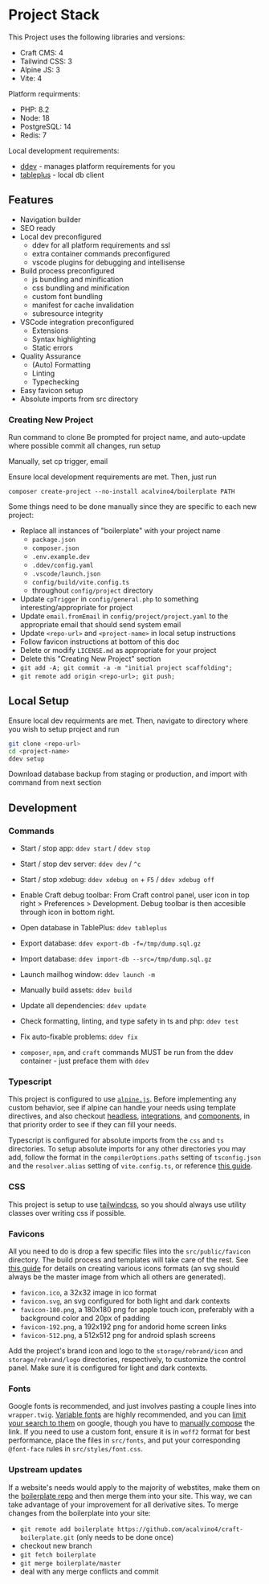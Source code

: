 # Project Stack

This Project uses the following libraries and versions:

- Craft CMS: 4
- Tailwind CSS: 3
- Alpine JS: 3
- Vite: 4

Platform requirments:

- PHP: 8.2
- Node: 18
- PostgreSQL: 14
- Redis: 7

Local development requirements:

- [ddev](https://ddev.readthedocs.io/en/stable/#macos-homebrew) - manages platform requirements for you
- [tableplus](https://formulae.brew.sh/cask/tableplus) - local db client

## Features

- Navigation builder
- SEO ready
- Local dev preconfigured
  - ddev for all platform requirements and ssl
  - extra container commands preconfigured
  - vscode plugins for debugging and intellisense
- Build process preconfigured
  - js bundling and minification
  - css bundling and minification
  - custom font bundling
  - manifest for cache invalidation
  - subresource integrity
- VSCode integration preconfigured
  - Extensions
  - Syntax highlighting
  - Static errors
- Quality Assurance
  - (Auto) Formatting
  - Linting
  - Typechecking
- Easy favicon setup
- Absolute imports from src directory

### Creating New Project

Run command to clone
Be prompted for project name, and auto-update where possible
commit all changes, run setup

Manually, set cp trigger, email

Ensure local development requirements are met. Then, just run

`composer create-project --no-install acalvino4/boilerplate PATH`

Some things need to be done manually since they are specific to each new project:

- Replace all instances of "boilerplate" with your project name
  - `package.json`
  - `composer.json`
  - `.env.example.dev`
  - `.ddev/config.yaml`
  - `.vscode/launch.json`
  - `config/build/vite.config.ts`
  - throughout `config/project` directory
- Update `cpTrigger` in `config/general.php` to something interesting/appropriate for project
- Update `email.fromEmail` in `config/project/project.yaml` to the appropriate email that should send system email
- Update `<repo-url>` and `<project-name>` in local setup instructions
- Follow favicon instructions at bottom of this doc
- Delete or modify `LICENSE.md` as appropriate for your project
- Delete this "Creating New Project" section
- `git add -A; git commit -a -m "initial project scaffolding";`
- `git remote add origin <repo-url>; git push;`

## Local Setup

Ensure local dev requirments are met. Then, navigate to directory where you wish to setup project and run

```sh
git clone <repo-url>
cd <project-name>
ddev setup
```

Download database backup from staging or production, and import with command from next section

## Development

### Commands

- Start / stop app: `ddev start` / `ddev stop`
- Start / stop dev server: `ddev dev` / `^c`
- Start / stop xdebug: `ddev xdebug on` + `F5` / `ddev xdebug off`
- Enable Craft debug toolbar: From Craft control panel, user icon in top right > Preferences > Development. Debug toolbar is then accesible through icon in bottom right.
- Open database in TablePlus: `ddev tableplus`
- Export database: `ddev export-db -f=/tmp/dump.sql.gz`
- Import database: `ddev import-db --src=/tmp/dump.sql.gz`
- Launch mailhog window: `ddev launch -m`
- Manually build assets: `ddev build`
- Update all dependencies: `ddev update`
- Check formatting, linting, and type safety in ts and php: `ddev test`
- Fix auto-fixable problems: `ddev fix`

- `composer`, `npm`, and `craft` commands MUST be run from the ddev container - just preface them with `ddev`

### Typescript

This project is configured to use [`alpine.js`](https://alpinejs.dev/). Before implementing any custom behavior, see if alpine can handle your needs using template directives, and also checkout [headless](https://alpinejs.dev/components#headless), [integrations](https://alpinejs.dev/components#integrations), and [components](https://alpinejs.dev/components#components), in that priority order to see if they can fill your needs.

Typescript is configured for absolute imports from the `css` and `ts` directories. To setup absolute imports for any other directories you may add, follow the format in the `compilerOptions.paths` setting of `tsconfig.json` and the `resolver.alias` setting of `vite.config.ts`, or reference [this guide](https://dev.to/tariky/absolute-imports-vite-typescript-2022-32am).

### CSS

This project is setup to use [tailwindcss](https://tailwindcss.com/), so you should always use utility classes over writing css if possible.

### Favicons

All you need to do is drop a few specific files into the `src/public/favicon` directory. The build process and templates will take care of the rest. See [this guide](https://evilmartians.com/chronicles/how-to-favicon-in-2021-six-files-that-fit-most-needs) for details on creating various icons formats (an svg should always be the master image from which all others are generated).

- `favicon.ico`, a 32x32 image in ico format
- `favicon.svg`, an svg configured for both light and dark contexts
- `favicon-180.png`, a 180x180 png for apple touch icon, preferably with a background color and 20px of padding
- `favicon-192.png`, a 192x192 png for andorid home screen links
- `favicon-512.png`, a 512x512 png for android splash screens

Add the project's brand icon and logo to the `storage/rebrand/icon` and `storage/rebrand/logo` directories, respectively, to customize the control panel. Make sure it is configured for light and dark contexts.

### Fonts

Google fonts is recommended, and just involves pasting a couple lines into `wrapper.twig`. [Variable fonts](https://web.dev/variable-fonts/#variable-fonts-on-google-fonts) are highly recommended, and you can [limit your search to them](https://fonts.google.com/?vfonly=true) on google, though you have to [manually compose](https://web.dev/variable-fonts/#variable-fonts-on-google-fonts) the link. If you need to use a custom font, ensure it is in `woff2` format for best performance, place the files in `src/fonts`, and put your corresponding `@font-face` rules in `src/styles/font.css`.

### Upstream updates

If a website's needs would apply to the majority of webstites, make them on the [boilerplate repo](https://github.com/acalvino4/craft-boilerplate) and then merge them into your site. This way, we can take advantage of your improvement for all derivative sites. To merge changes from the boilerplate into your site:

- `git remote add boilerplate https://github.com/acalvino4/craft-boilerplate.git` (only needs to be done once)
- checkout new branch
- `git fetch boilerplate`
- `git merge boilerplate/master`
- deal with any merge conflicts and commit
